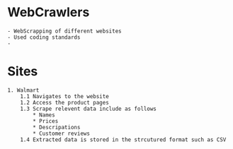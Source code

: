 # WebCrawlers
    - WebScrapping of different websites
    - Used coding standards
    - 

# Sites
    1. Walmart
        1.1 Navigates to the website
        1.2 Access the product pages
        1.3 Scrape relevent data include as follows
            * Names
            * Prices
            * Descripations
            * Customer reviews
        1.4 Extracted data is stored in the strcutured format such as CSV 